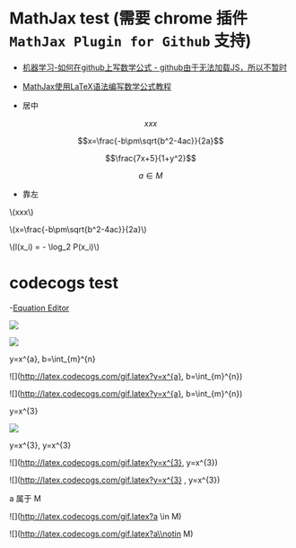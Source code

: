 
# MathJax test (需要 chrome 插件 `MathJax Plugin for Github` 支持)

- [机器学习-如何在github上写数学公式 - github由于无法加载JS，所以不暂时](http://cwiki.apachecn.org/pages/viewpage.action?pageId=8159393)
- [MathJax使用LaTeX语法编写数学公式教程](https://www.zybuluo.com/knight/note/96093)

- 居中

$$xxx$$

$$x=\frac{-b\pm\sqrt{b^2-4ac}}{2a}$$

$$\frac{7x+5}{1+y^2}$$

$${a}\in{M}$$

- 靠左

\\(xxx\\)

\\(x=\frac{-b\pm\sqrt{b^2-4ac}}{2a}\\)

\\(l(x_i) = - \log_2 P(x_i)\\)

# codecogs test

-[Equation Editor](http://latex.codecogs.com/)

![](http://latex.codecogs.com/gif.latex?\\frac{1}{1+sin(x)})

![](http://latex.codecogs.com/gif.latex?\\oint_{aa}^{bb})

y=x^{a}, b=\int_{m}^{n}

![](http://latex.codecogs.com/gif.latex?y=x^{a}, b=\\int_{m}^{n})

![](http://latex.codecogs.com/gif.latex?y=x^{a}, b=\int_{m}^{n})

y=x^{3}

![](http://latex.codecogs.com/gif.latex?y=x^{3})

y=x^{3}, y=x^{3}

![](http://latex.codecogs.com/gif.latex?y=x^{3}, y=x^{3})

![](http://latex.codecogs.com/gif.latex?y=x^{3} , y=x^{3})

a 属于 M

![](http://latex.codecogs.com/gif.latex?a \in M)

![](http://latex.codecogs.com/gif.latex?a\\notin M)

